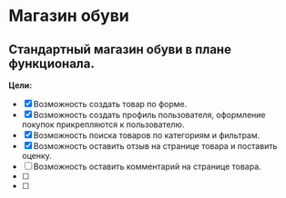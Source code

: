 # Магазин обуви

## Стандартный магазин обуви в плане функционала.

**Цели:**
- [x] Возможность создать товар по форме.
- [x] Возможность создать профиль пользователя, оформление покупок прикрепляются к пользователю.
- [x] Возможность поиска товаров по категориям и фильтрам.
- [x] Возможность оставить отзыв на странице товара и поставить оценку.
- [ ] Возможность оставить комментарий на странице товара.
- [ ] 
- [ ] 